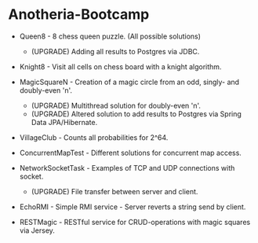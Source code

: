 # Anotheria-Bootcamp

+ Queen8 - 8 chess queen puzzle. (All possible solutions) 
  + (UPGRADE) Adding all results to Postgres via JDBC.

+ Knight8 - Visit all cells on chess board with a knight algorithm.

+ MagicSquareN - Creation of a magic circle from an odd, singly- and doubly-even 'n'. 
  + (UPGRADE) Multithread solution for doubly-even 'n'.
  + (UPGRADE) Altered solution to add results to Postgres via Spring Data JPA/Hibernate.	

+ VillageClub - Counts all probabilities for 2^64.

+ ConcurrentMapTest - Different solutions for concurrent map access.

+ NetworkSocketTask - Examples of TCP and UDP connections with socket.
  + (UPGRADE) File transfer between server and client.

+ EchoRMI - Simple RMI service - Server reverts a string send by client.


+ RESTMagic - RESTful service for CRUD-operations with magic squares via Jersey.

